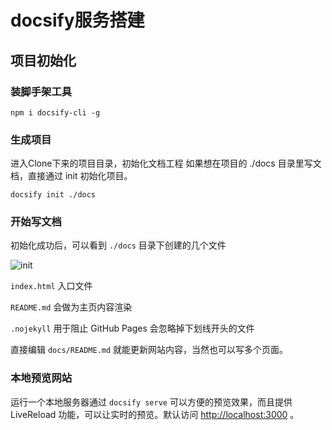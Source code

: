 # docsify服务搭建 

## 项目初始化

### 装脚手架工具

```
npm i docsify-cli -g
```

### 生成项目

进入Clone下来的项目目录，初始化文档工程 
如果想在项目的 ./docs 目录里写文档，直接通过 init 初始化项目。
```
docsify init ./docs
```
### 开始写文档

初始化成功后，可以看到 `./docs` 目录下创建的几个文件

![init](C:\Users\Administrator\Desktop\docsify\pic\init.png)

`index.html` 入口文件

`README.md` 会做为主页内容渲染

`.nojekyll` 用于阻止 GitHub Pages 会忽略掉下划线开头的文件

直接编辑 `docs/README.md` 就能更新网站内容，当然也可以写多个页面。

### 本地预览网站

运行一个本地服务器通过 `docsify serve` 可以方便的预览效果，而且提供 LiveReload 功能，可以让实时的预览。默认访问 [http://localhost:3000](http://localhost:3000/) 。

